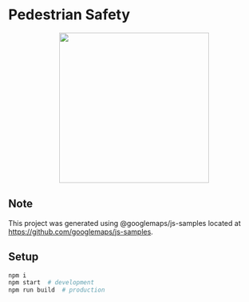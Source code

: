 # Pedestrian Safety
<img src="Screenshot 2024-12-08 at 23.43.11.png" width="300" style="display: block; margin: 0 auto;">

## Note
This project was generated using @googlemaps/js-samples located at
https://github.com/googlemaps/js-samples.

## Setup

```sh
npm i
npm start  # development
npm run build  # production
```
